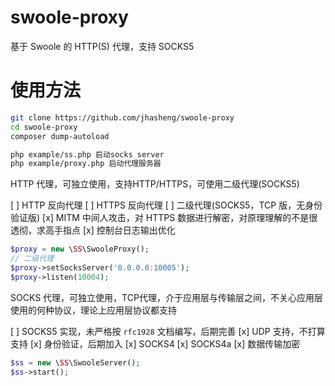 # swoole-proxy
基于 Swoole 的 HTTP(S) 代理，支持 SOCKS5


# 使用方法
```bash
git clone https://github.com/jhasheng/swoole-proxy
cd swoole-proxy
composer dump-autoload

php example/ss.php 启动socks server
php example/proxy.php 启动代理服务器
```

HTTP 代理，可独立使用，支持HTTP/HTTPS，可使用二级代理(SOCKS5)

[ ] HTTP 反向代理
[ ] HTTPS 反向代理
[ ] 二级代理(SOCKS5，TCP 版，无身份验证版)
[x] MITM 中间人攻击，对 HTTPS 数据进行解密，对原理理解的不是很透彻，求高手指点
[x] 控制台日志输出优化


```php
$proxy = new \SS\SwooleProxy();
// 二级代理
$proxy->setSocksServer('0.0.0.0:10005');
$proxy->listen(10004);
```


SOCKS 代理，可独立使用，TCP代理，介于应用层与传输层之间，不关心应用层使用的何种协议，理论上应用层协议都支持

[ ] SOCKS5 实现，未严格按 `rfc1928` 文档编写，后期完善
[x] UDP 支持，不打算支持
[x] 身份验证，后期加入
[x] SOCKS4
[x] SOCKS4a
[x] 数据传输加密

```php
$ss = new \SS\SwooleServer();
$ss->start();
```